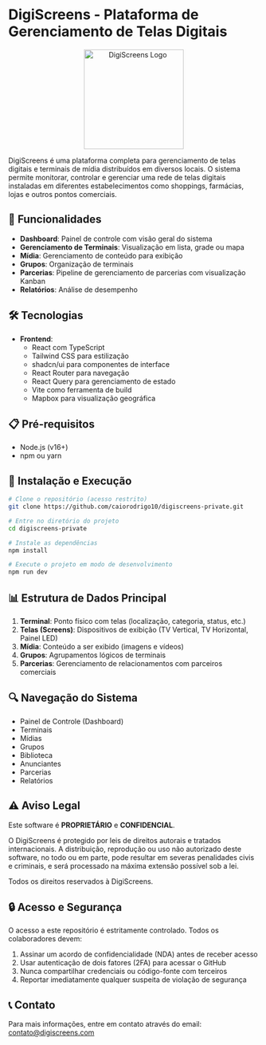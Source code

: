 # DigiScreens - Plataforma de Gerenciamento de Telas Digitais

<p align="center">
  <img src="public/logo.png" alt="DigiScreens Logo" width="200"/>
</p>

DigiScreens é uma plataforma completa para gerenciamento de telas digitais e terminais de mídia distribuídos em diversos locais. O sistema permite monitorar, controlar e gerenciar uma rede de telas digitais instaladas em diferentes estabelecimentos como shoppings, farmácias, lojas e outros pontos comerciais.

## 🚀 Funcionalidades

- **Dashboard**: Painel de controle com visão geral do sistema
- **Gerenciamento de Terminais**: Visualização em lista, grade ou mapa
- **Mídia**: Gerenciamento de conteúdo para exibição
- **Grupos**: Organização de terminais
- **Parcerias**: Pipeline de gerenciamento de parcerias com visualização Kanban
- **Relatórios**: Análise de desempenho

## 🛠️ Tecnologias

- **Frontend**:
  - React com TypeScript
  - Tailwind CSS para estilização
  - shadcn/ui para componentes de interface
  - React Router para navegação
  - React Query para gerenciamento de estado
  - Vite como ferramenta de build
  - Mapbox para visualização geográfica

## 📋 Pré-requisitos

- Node.js (v16+)
- npm ou yarn

## 🔧 Instalação e Execução

```bash
# Clone o repositório (acesso restrito)
git clone https://github.com/caiorodrigo10/digiscreens-private.git

# Entre no diretório do projeto
cd digiscreens-private

# Instale as dependências
npm install

# Execute o projeto em modo de desenvolvimento
npm run dev
```

## 📊 Estrutura de Dados Principal

1. **Terminal**: Ponto físico com telas (localização, categoria, status, etc.)
2. **Telas (Screens)**: Dispositivos de exibição (TV Vertical, TV Horizontal, Painel LED)
3. **Mídia**: Conteúdo a ser exibido (imagens e vídeos)
4. **Grupos**: Agrupamentos lógicos de terminais
5. **Parcerias**: Gerenciamento de relacionamentos com parceiros comerciais

## 🔍 Navegação do Sistema

- Painel de Controle (Dashboard)
- Terminais
- Mídias
- Grupos
- Biblioteca
- Anunciantes
- Parcerias
- Relatórios

## ⚠️ Aviso Legal

Este software é **PROPRIETÁRIO** e **CONFIDENCIAL**.

O DigiScreens é protegido por leis de direitos autorais e tratados internacionais. A distribuição, reprodução ou uso não autorizado deste software, no todo ou em parte, pode resultar em severas penalidades civis e criminais, e será processado na máxima extensão possível sob a lei.

Todos os direitos reservados à DigiScreens.

## 🔒 Acesso e Segurança

O acesso a este repositório é estritamente controlado. Todos os colaboradores devem:

1. Assinar um acordo de confidencialidade (NDA) antes de receber acesso
2. Usar autenticação de dois fatores (2FA) para acessar o GitHub
3. Nunca compartilhar credenciais ou código-fonte com terceiros
4. Reportar imediatamente qualquer suspeita de violação de segurança

## 📞 Contato

Para mais informações, entre em contato através do email: contato@digiscreens.com
